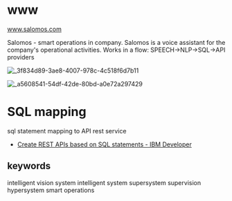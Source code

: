 # www
www.salomos.com


Salomos - smart operations in company. 
Salomos is a voice assistant for the company's operational activities. Works in a flow: SPEECH->NLP->SQL->API providers

![_3f834d89-3ae8-4007-978c-4c518f6d7b11](https://github.com/salomos-com/www/assets/5669657/6ed30938-35fe-40db-9b26-deeeb2f69d3a)




![_a5608541-54df-42de-80bd-a0e72a297429](https://github.com/salomos-com/www/assets/5669657/fdfe07f0-9081-4bca-a8fb-0dc65f11ee72)



# SQL mapping

sql statement mapping to API rest service

+ [Create REST APIs based on SQL statements - IBM Developer](https://developer.ibm.com/tutorials/creating-rest-apis-based-on-sql-statements/)



## keywords

intelligent vision system
intelligent system
supersystem
supervision
hypersystem
smart operations


